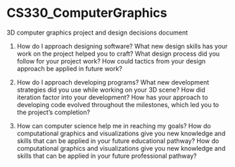 # CS330_ComputerGraphics
3D computer graphics project and design decisions document


1. How do I approach designing software?
    What new design skills has your work on the project helped you to craft?
    What design process did you follow for your project work?
    How could tactics from your design approach be applied in future work?

   
2. How do I approach developing programs?
    What new development strategies did you use while working on your 3D scene?
    How did iteration factor into your development?
    How has your approach to developing code evolved throughout the milestones, which led you to the project’s completion?

   
3. How can computer science help me in reaching my goals?
    How do computational graphics and visualizations give you new knowledge and skills that can be applied in your future educational pathway?
    How do computational graphics and visualizations give you new knowledge and skills that can be applied in your future professional pathway?
